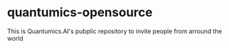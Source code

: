 # quantumics-opensource
This is Quantumics.AI's pubplic repository to invite people from arround the world 
